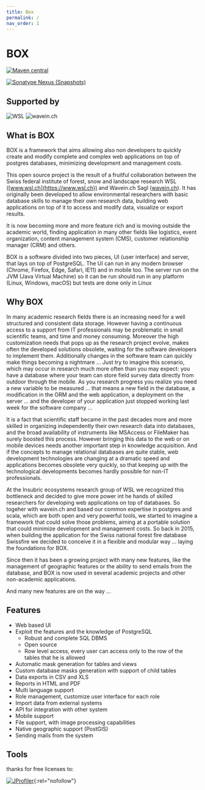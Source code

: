 ```yaml
---
title: Box
permalink: /
nav_order: 1
---
```


# BOX

[![Maven central](https://flat.badgen.net/maven/v/maven-central/com.boxframework/box-server_2.12)](https://maven-badges.herokuapp.com/maven-central/com.boxframework/box-server_2.12)


[![Sonatype Nexus (Snapshots)](https://img.shields.io/nexus/s/com.boxframework/box-server_2.12.svg?server=https%3A%2F%2Fs01.oss.sonatype.org&style=flat-square&logo=scala&label=last-snapshot)](https://s01.oss.sonatype.org/content/repositories/snapshots/com/boxframework/box-server_2.12/)


## Supported by


![WSL](https://dms-media.wavein.ch/wi-dms/wsl_small.png)
![wavein.ch](https://dms-media.wavein.ch/wi-dms/wavein_logo_small.png)





## What is BOX
BOX is a framework that aims allowing also non developers to quickly create and modify complete and complex web applications on top of postgres databases, minimizing development and management costs.

This open source project is the result of a fruitful collaboration between the Swiss federal institute of forest, snow and landscape research WSL ([www.wsl.ch](https://www.wsl.ch)) and Wavein.ch Sagl ([wavein.ch](https://wavein.ch)). It has originally been developed to allow environmental researchers with basic database skills to manage their own research data, building web applications on top of it to access and modify data, visualize or export results.

It is now becoming more and more feature rich and is moving outside the academic world, finding application in many other fields like logistics, event organization, content management system (CMS), customer relationship manager (CRM) and others.


BOX is a software divided into two pieces, UI (user interface) and server, that lays on top of PostgreSQL. The UI can run in any modern browser (Chrome, Firefox, Edge, Safari, IE11) and in mobile too. The server run on the JVM (Java Virtual Machine) so it can be run should run in any platform (Linux, Windows, macOS) but tests are done only in Linux


## Why BOX

In many academic research fields there is an increasing need for a well structured and consistent data storage. However having a continuous access to a support from IT professionals may be problematic in small scientific teams, and time and money consuming. Moreover the high customization needs that pops up as the research project evolve, makes often the developed solutions obsolete, waiting for the software developers to implement them. Additionally changes in the software team can quickly make things becoming a nightmare ... Just try to imagine this scenario, which may occur in research much more often than you may expect: you have a database where your team can store field survey data directly from outdoor through the mobile. As you research progress you realize you need a new variable to be measured ... that means a new field in the database, a modification in the ORM and the web application, a deployment on the server ... and the developer of your application just stopped working last week for the software company ...

It is a fact that scientific staff became in the past decades more and more skilled in organizing independently their own research data into databases, and the broad availability of instruments like MSAccess or FileMaker has surely boosted this process. However bringing this data to the web or on mobile devices needs another important step in knowledge acquisition. And if the concepts to manage relational databases are quite stable, web development technologies are changing at a dramatic speed and applications becomes obsolete very quickly, so that keeping up with the technological developments becomes hardly possible for non-IT professionals.

At the Insubric ecosystems research group of WSL we recognized this bottleneck and decided to give more power int he hands of skilled researchers for developing web applications on top of databases. So togeher with wavein.ch and based our common expertise in postgres and scala, which are both open and very powerful tools, we started to imagine a framework that could solve those problems, aiming at a portable solution that could minimize development and management costs.  So back in 2015, when building the application for the Swiss national forest fire database Swissfire we decided to conceive it in a flexible and modular way ... laying the foundations for BOX.

Since then it has been a growing project with many new features, like the management of geographic features or the ability to send emails from the database, and BOX is now used in several academic projects and other non-academic applications.

And many new features are on the way ...

## Features

* Web based UI
* Exploit the features and the knowledge of PostgreSQL
    * Robust and complete SQL DBMS
    * Open source
    * Row level access, every user can access only to the row of the tables that he is allowed 
* Automatic mask generation for tables and views
* Custom database masks generation with support of child tables
* Data exports in CSV and XLS
* Reports in HTML and PDF
* Multi language support
* Role management, customize user interface for each role
* Import data from external systems
* API for integration with other system
* Mobile support
* File support, with image processing capabilities
* Native geographic support (PostGIS)
* Sending mails from the system

## Tools

thanks for free licenses to:

[![JProfiler](https://www.ej-technologies.com/images/product_banners/jprofiler_medium.png)](https://www.ej-technologies.com/products/jprofiler/overview.html){:rel="nofollow"}



